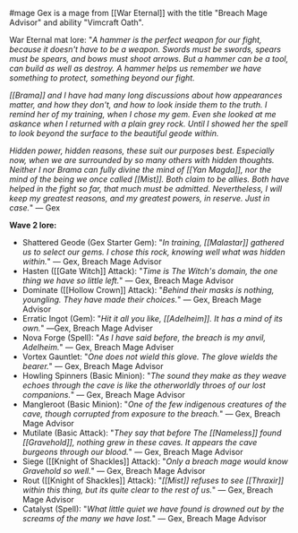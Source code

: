 #mage 
Gex is a mage from [[War Eternal]] with the title "Breach Mage Advisor" and ability "Vimcraft Oath".

War Eternal mat lore:
"_A hammer is the perfect weapon for our fight, because it doesn't have to be a weapon. Swords must be swords, spears must be spears, and bows must shoot arrows. But a hammer can be a tool, can build as well as destroy. A hammer helps us remember we have something to protect, something beyond our fight._
  
_[[Brama]] and I have had many long discussions about how appearances matter, and how they don't, and how to look inside them to the truth. I remind her of my training, when I chose my gem. Even she looked at me askance when I returned with a plain grey rock. Until I showed her the spell to look beyond the surface to the beautiful geode within._
  
_Hidden power, hidden reasons, these suit our purposes best. Especially now, when we are surrounded by so many others with hidden thoughts. Neither I nor Brama can fully divine the mind of [[Yan Magda]], nor the mind of the being we once called [[Mist]]. Both claim to be allies. Both have helped in the fight so far, that much must be admitted. Nevertheless, I will keep my greatest reasons, and my greatest powers, in reserve. Just in case._" ― Gex

__Wave 2 lore:__
+ Shattered Geode (Gex Starter Gem): "_In training, [[Malastar]] gathered us to select our gems. I chose this rock, knowing well what was hidden within._" ― Gex, Breach Mage Advisor
+ Hasten ([[Gate Witch]] Attack): "_Time is The Witch's domain, the one thing we have so little left._" ― Gex, Breach Mage Advisor
+ Dominate ([[Hollow Crown]] Attack): "_Behind their masks is nothing, youngling. They have made their choices._" ― Gex, Breach Mage Advisor
+ Erratic Ingot (Gem): "_Hit it all you like, [[Adelheim]]. It has a mind of its own._" ―Gex, Breach Mage Adviser
+ Nova Forge (Spell): "_As I have said before, the breach is my anvil, Adelheim._" ― Gex, Breach Mage Adviser
+ Vortex Gauntlet: "_One does not wield this glove. The glove wields the bearer._" ― Gex, Breach Mage Advisor
+ Howling Spinners (Basic Minion): "_The sound they make as they weave echoes through the cave is like the otherworldly throes of our lost companions._" ― Gex, Breach Mage Advisor
+ Mangleroot (Basic Minion): "_One of the few indigenous creatures of the cave, though corrupted from exposure to the breach._" ― Gex, Breach Mage Advisor
+ Mutilate (Basic Attack): "_They say that before The [[Nameless]] found [[Gravehold]], nothing grew in these caves. It appears the cave burgeons through our blood._" ― Gex, Breach Mage Advisor
+ Siege ([[Knight of Shackles]] Attack): "_Only a breach mage would know Gravehold so well._" ― Gex, Breach Mage Advisor
+ Rout ([[Knight of Shackles]] Attack): "_[[Mist]] refuses to see [[Thraxir]] within this thing, but its quite clear to the rest of us._" ― Gex, Breach Mage Advisor
+ Catalyst (Spell): "_What little quiet we have found is drowned out by the screams of the many we have lost._" ― Gex, Breach Mage Advisor